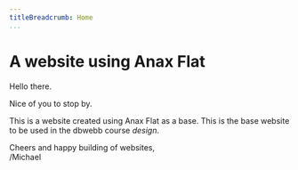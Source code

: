 ```yaml
---
titleBreadcrumb: Home
...
```

A website using Anax Flat
===============================

Hello there.

Nice of you to stop by.

This is a website created using Anax Flat as a base. This is the base website to be used in the dbwebb course *design*.

Cheers and happy building of websites,  
/Michael
